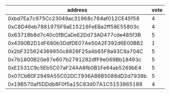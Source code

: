 address|vote|timestamp|signature
---|---|---|---
0xbd7Ea7c975Cc23049ac31968c764af012CE45f58|4|1607434381|0x0a8c2fd9727c3753a94512095b32ace872a4c808e99c764a0585e8bd510ba5f214b7b069d06ff29fbf6d59bc647ac59641a9ab9fa44d5ef6620a372b9ce6a6731b
0xC8D46eb7881975F9aE15216FeEBa2ff58E55803c|4|1607434580|0x201e0b4dae02b5ae05bcbbb5161c4efb3b4028a5fd382e767b69cae22eb9741f44a864efdf06f85b86e60fa609bc99bf5937c406618f259a319ca85c4b4cf0a51b
0x63718b8d7c40c0fBCaDeE2Dd73AD477cde485f3B|5|1607434743|0x5c369ae4b1e1909956c6b4751d1878651842779941bfe1f171c45dee8e1588e467d707300366f699c5bdf1eea98f4738f40bf02617ecd70c5de9a2a7be73e4fd1c
0x4390B2D1dF680b3DdfDE07Ae50A2F392d6E00BB2|1|1607434935|0x938954449a351f883c8c950e67057c0c61e07c99d51784d8b980c42f527105997fb97175b6c1aafe594d49150a5601bac466a43ad4ecf94c0e4d4ff098d73c391b
0x2bF325624369950c8826F25a4b65F8a93C8a704C|5|1607435376|0x89ecde783c486b5d1d901817b49ed5d3e96d1f7e392b4bdabc59dda19f98eb6f0846dfc834d2963a586947b22429b238ffd596feeb5be172c7202a3b554d8c951b
0x7b1800B20e87e607b2791282dfF9e069Bb18493c|5|1607439972|0x0aea89fdc64df7537cb47c1284d42fb1a79f72a5a0b2b89b82d0ffed4c4c8444487d11904475cf96f930edf8446abe70f2792b808d2af247152b57ccdd92de361c
0xE1531C9c5Eb5C07aF24AA8fb0B1Fe64ab5269bE4|5|1607441464|0x65f4c9034569da76bd8ef8a120ef5f52dc7f8ac69c5348cf48c436d06043530935e8233c3b4726841faf6340a530f3f9c70553b245be404bc412bfc8b85f535a1b
0x07CbB0F2949A55C02DC7936AB6B5088dD2d7938b|5|1607442807|0xd44e6e6feb51e0b33743578ea6d393022b17907bfaad9241abf41a0b2dec76a92d40ca33cb7a698bb10ffb296ee1ce02f81f23af14f2f77df6707a8f7502421f1c
0x19B570af5DDdb8F0f5a15C83d07A1C5153865188|4|1607444564|0x748d3b6c6a93bcab1ac57500376a80f39aac9f3ceafb30a937ca51b38099bd125fb13b9a2fe293cea295f1c983b57ed747e868249145fe0dbeca28a5b095473f1b